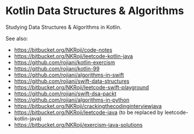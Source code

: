 Kotlin Data Structures & Algorithms
===================================

Studying Data Structures & Algorithms in Kotlin.

See also:

* https://bitbucket.org/NKRoji/code-notes
* https://bitbucket.org/NKRoji/leetcode-kotlin-java 
* https://github.com/rojiani/kotlin-exercism
* https://github.com/rojiani/kotlin-99
* https://github.com/rojiani/algorithms-in-swift
* https://github.com/rojiani/swift-data-structures
* https://bitbucket.org/NKRoji/leetcode-swift-playground
* https://github.com/rojiani/swift-dsa-packt
* https://github.com/rojiani/algorithms-in-python
* https://bitbucket.org/NKRoji/crackingthecodinginterviewjava
* https://bitbucket.org/NKRoji/leetcode-java (to be replaced by leetcode-kotlin-java)
* https://bitbucket.org/NKRoji/exercism-java-solutions
